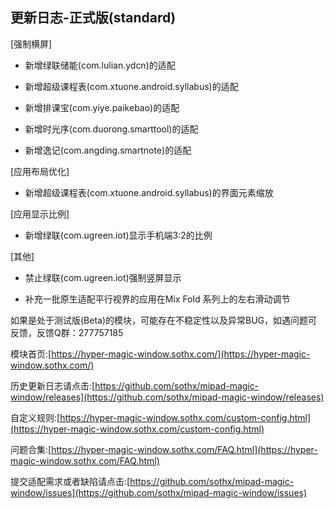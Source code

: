 ## 更新日志-正式版(standard)

[强制横屏]

- 新增绿联储能(com.lulian.ydcn)的适配

- 新增超级课程表(com.xtuone.android.syllabus)的适配

- 新增排课宝(com.yiye.paikebao)的适配

- 新增时光序(com.duorong.smarttool)的适配

- 新增逸记(com.angding.smartnote)的适配

[应用布局优化]

- 新增超级课程表(com.xtuone.android.syllabus)的界面元素缩放

[应用显示比例]

- 新增绿联(com.ugreen.iot)显示手机端3:2的比例

[其他]

- 禁止绿联(com.ugreen.iot)强制竖屏显示

- 补充一批原生适配平行视界的应用在Mix Fold 系列上的左右滑动调节



如果是处于测试版(Beta)的模块，可能存在不稳定性以及异常BUG，如遇问题可反馈，反馈Q群：277757185

模块首页:[https://hyper-magic-window.sothx.com/](https://hyper-magic-window.sothx.com/)

历史更新日志请点击:[https://github.com/sothx/mipad-magic-window/releases](https://github.com/sothx/mipad-magic-window/releases)

自定义规则:[https://hyper-magic-window.sothx.com/custom-config.html](https://hyper-magic-window.sothx.com/custom-config.html)

问题合集:[https://hyper-magic-window.sothx.com/FAQ.html](https://hyper-magic-window.sothx.com/FAQ.html)

提交适配需求或者缺陷请点击:[https://github.com/sothx/mipad-magic-window/issues](https://github.com/sothx/mipad-magic-window/issues)
